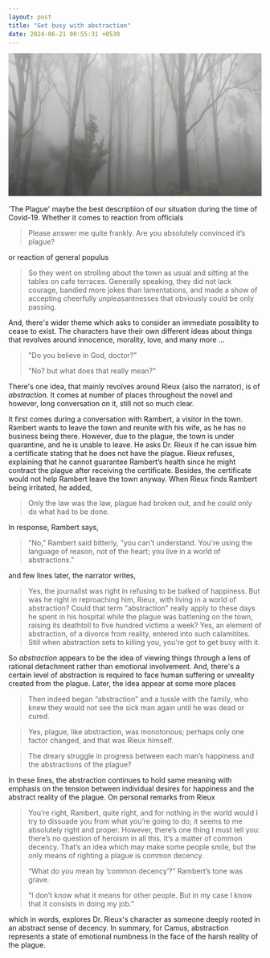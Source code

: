 ```yaml
---
layout: post
title: "Get busy with abstraction"
date: 2024-06-21 00:55:31 +0530
---
```


<link rel="stylesheet" href="/style.css" />

<img src="/img/faded tree.jpg" alt="Image 1" class="centered-image">

'The Plague' maybe the best descriptiion of our situation during the time of Covid-19. Whether it comes to reaction from officials
<blockquote>
Please answer me quite frankly. Are you absolutely convinced it’s plague?
</blockquote>
or reaction of general populus
<blockquote>
So they went on strolling about the town as usual and sitting at the tables on cafe terraces. Generally speaking, they did not lack courage, bandied more jokes than lamentations, and made a show of accepting cheerfully unpleasantnesses that obviously could be only passing.
</blockquote>
And, there's wider theme which asks to consider an immediate possiblity to cease to exist. The characters have their own different ideas about things that revolves around innocence, morality, love, and many more ...
<blockquote>
"Do you believe in God, doctor?" <br>

"No? but what does that really mean?"
</blockquote>
<!-- And it's full of ideas that I only somewhat understood but not completely.  -->
There's one idea, that mainly revolves around Rieux (also the narrator), is of <i>abstraction</i>. It comes at number of places throughout the novel and however, long conversation on it, still not so much clear. 

It first comes during a conversation with Rambert, a visitor in the town. Rambert wants to leave the town and reunite with his wife, as he has no business being there. However, due to the plague, the town is under quarantine, and he is unable to leave. He asks Dr. Rieux if he can issue him a certificate stating that he does not have the plague. Rieux refuses, explaining that he cannot guarantee Rambert’s health since he might contract the plague after receiving the certificate. Besides, the certificate would not help Rambert leave the town anyway. When Rieux finds Rambert being irritated, he added,
<blockquote>
Only the law was the law, plague had broken out, and he could only do what had to be done.
</blockquote>
In response, Rambert says,
<blockquote>
"No," Rambert said bitterly, "you can't understand. You're using the language of reason, not of the heart; you live in a world of abstractions."
</blockquote>
and few lines later, the narrator writes,
<blockquote>
Yes, the journalist was right in refusing to be balked of happiness. But was he right in reproaching him, Rieux, with living in a world of abstraction? Could that term "abstraction" really apply to these days he spent in his hospital while the plague was battening on the town, raising its deathtoll to five hundred victims a week? Yes, an element of abstraction, of a divorce from reality, entered into such calamitites. Still when abstraction sets to killing you, you're got to get busy with it.
</blockquote>
So <i>abstraction</i> appears to be the idea of viewing things through a lens of rational detachment rather than emotional involvement. And, there's a certain level of abstraction is required to face human suffering or unreality created from the plague. Later, the idea appear at some more places
<blockquote>
Then indeed began “abstraction” and a tussle with the family, who knew they would not see the sick man again until he was dead or cured.
</blockquote>

<blockquote>
Yes, plague, like abstraction, was monotonous; perhaps only one factor changed, and that was Rieux himself.
</blockquote>

<blockquote>
The dreary struggle in progress between each man’s happiness and the abstractions of the plague?
</blockquote>

In these lines, the abstraction continues to hold same meaning with emphasis on the tension between individual desires for happiness and the abstract reality of the plague. On personal remarks from Rieux 
<blockquote>
You’re right, Rambert, quite right, and for nothing in the world would I try to dissuade you from what you’re going to do; it seems to me absolutely right and proper. However, there’s one thing I must tell you: there’s no question of heroism in all this. It’s a matter of common decency. That’s an idea which may make some people smile, but the only means of righting a plague is common decency.<br>

“What do you mean by ‘common decency’?” Rambert’s tone was grave.<br>

“I don’t know what it means for other people. But in my case I know that it consists in doing my job.”
</blockquote>
which in words, explores Dr. Rieux's character as someone deeply rooted in an abstract sense of decency. In summary, for Camus, abstraction represents a state of emotional numbness in the face of the harsh reality of the plague.

<!-- Apart from this theme of confronting the possibility of ceasing to exist, there are other themes explored through five or six characters. One of the main theme that explored through the narrator (Rieux) on <i>abstraction</i> which I did not understood so well on the first read, but only after when I listned to 'The Partially Examined Life' that it started to make more sense. -->



<!-- Covid-19 was the best time to read 'The Plague' which said to be  -->


